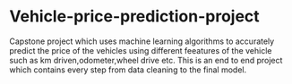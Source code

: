 # Vehicle-price-prediction-project
Capstone project which uses machine learning algorithms to accurately predict the price of the vehicles using different feeatures of the vehicle such as km driven,odometer,wheel drive etc.
This is an end to end project which contains every step from data cleaning to the final model.
